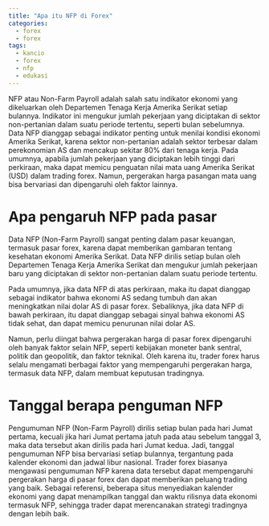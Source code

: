 ```yaml
---
title: "Apa itu NFP di Forex"
categories:
  - forex
  - forex
tags:
  - kancio
  - forex
  - nfp
  - edukasi
---
```


NFP atau Non-Farm Payroll adalah salah satu indikator ekonomi yang dikeluarkan oleh Departemen Tenaga Kerja Amerika Serikat setiap bulannya. Indikator ini mengukur jumlah pekerjaan yang diciptakan di sektor non-pertanian dalam suatu periode tertentu, seperti bulan sebelumnya. Data NFP dianggap sebagai indikator penting untuk menilai kondisi ekonomi Amerika Serikat, karena sektor non-pertanian adalah sektor terbesar dalam perekonomian AS dan mencakup sekitar 80% dari tenaga kerja. Pada umumnya, apabila jumlah pekerjaan yang diciptakan lebih tinggi dari perkiraan, maka dapat memicu penguatan nilai mata uang Amerika Serikat (USD) dalam trading forex. Namun, pergerakan harga pasangan mata uang bisa bervariasi dan dipengaruhi oleh faktor lainnya.

# Apa pengaruh NFP pada pasar

Data NFP (Non-Farm Payroll) sangat penting dalam pasar keuangan, termasuk pasar forex, karena dapat memberikan gambaran tentang kesehatan ekonomi Amerika Serikat. Data NFP dirilis setiap bulan oleh Departemen Tenaga Kerja Amerika Serikat dan mengukur jumlah pekerjaan baru yang diciptakan di sektor non-pertanian dalam suatu periode tertentu.

Pada umumnya, jika data NFP di atas perkiraan, maka itu dapat dianggap sebagai indikator bahwa ekonomi AS sedang tumbuh dan akan meningkatkan nilai dolar AS di pasar forex. Sebaliknya, jika data NFP di bawah perkiraan, itu dapat dianggap sebagai sinyal bahwa ekonomi AS tidak sehat, dan dapat memicu penurunan nilai dolar AS.

Namun, perlu diingat bahwa pergerakan harga di pasar forex dipengaruhi oleh banyak faktor selain NFP, seperti kebijakan moneter bank sentral, politik dan geopolitik, dan faktor teknikal. Oleh karena itu, trader forex harus selalu mengamati berbagai faktor yang mempengaruhi pergerakan harga, termasuk data NFP, dalam membuat keputusan tradingnya.

# Tanggal berapa penguman NFP

Pengumuman NFP (Non-Farm Payroll) dirilis setiap bulan pada hari Jumat pertama, kecuali jika hari Jumat pertama jatuh pada atau sebelum tanggal 3, maka data tersebut akan dirilis pada hari Jumat kedua. Jadi, tanggal pengumuman NFP bisa bervariasi setiap bulannya, tergantung pada kalender ekonomi dan jadwal libur nasional. Trader forex biasanya mengawasi pengumuman NFP karena data tersebut dapat mempengaruhi pergerakan harga di pasar forex dan dapat memberikan peluang trading yang baik. Sebagai referensi, beberapa situs menyediakan kalender ekonomi yang dapat menampilkan tanggal dan waktu rilisnya data ekonomi termasuk NFP, sehingga trader dapat merencanakan strategi tradingnya dengan lebih baik.
